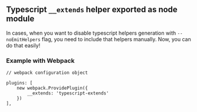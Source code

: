 ## Typescript `__extends` helper exported as node module

In cases, when you want to disable typescript helpers generation with `--noEmitHelpers` flag, you need to include that helpers manually.
Now, you can do that easily!

### Example with Webpack

	// webpack configuration object
	
	plugins: [
		new webpack.ProvidePlugin({
			__extends: 'typescript-extends'
		})
	],